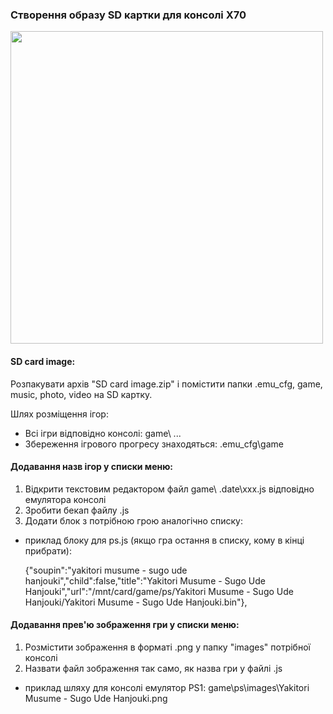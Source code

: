 ### Створення образу SD картки для консолі X70

<img src="https://raw.githubusercontent.com/AlSpudnik/PowKiddy-X70 /main/X70_01.jpg" width="500" alt="">

#### SD card image:

Розпакувати архів "SD card image.zip" і помістити папки .emu_cfg, game, music, photo, video на SD картку.

Шлях розміщення ігор:
 
- Всі ігри відповідно консолі: game\ ...
- Збереження ігрового прогресу знаходяться: .emu_cfg\game

#### Додавання назв ігор у списки меню:

1. Відкрити текстовим редактором файл game\ .date\xxx.js відповідно емулятора консолі
2. Зробити бекап файлу .js
3. Додати блок з потрібною грою аналогічно списку:
- приклад блоку для ps.js (якщо гра остання в списку, кому в кінці прибрати):

  {"soupin":"yakitori musume - sugo ude hanjouki","child":false,"title":"Yakitori Musume - Sugo Ude Hanjouki","url":"/mnt/card/game/ps/Yakitori Musume - Sugo Ude Hanjouki/Yakitori Musume - Sugo Ude Hanjouki.bin"},
  
#### Додавання прев'ю зображення гри у списки меню:

1. Розмістити зображення в форматі .png у папку "images" потрібної консолі
2. Назвати файл зображення так само, як назва гри у файлі .js
- приклад шляху для консолі емулятор PS1:
game\ps\images\Yakitori Musume - Sugo Ude Hanjouki.png

